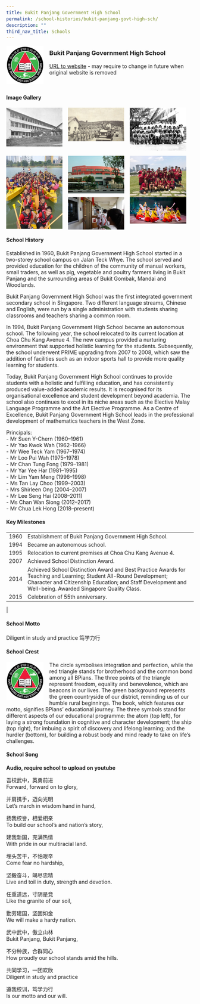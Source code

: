 ```yaml
---
title: Bukit Panjang Government High School
permalink: /school-histories/bukit-panjang-govt-high-sch/
description: ""
third_nav_title: Schools
---
```

<img src="/images/bukitpanjanggovernmenthigh1.jpg" style="width:20%;margin-right:15px;" align = "left">

### **Bukit Panjang Government High School**
[URL to website](http://www.bpghs.moe.edu.sg/) - may require to change in future when original website is removed

<br clear="left">

#### **Image Gallery**

<p><a href="/images/bukitpanjanggovernmenthigh2.jpg">  
<img src="/images/bukitpanjanggovernmenthigh2.jpg" style="width:30%;margin-right:15px;" align = "left">
</a></p>

<p><a href="/images/bukitpanjanggovernmenthigh3.jpg">  
<img src="/images/bukitpanjanggovernmenthigh3.jpg" style="width:30%;margin-right:15px;" align = "left">
</a></p>

<p><a href="/images/bukitpanjanggovernmenthigh4.jpg">  
<img src="/images/bukitpanjanggovernmenthigh4.jpg" style="width:30%;margin-right:15px;" align = "left">
</a></p>

<br clear="left">

<p><a href="/images/bukitpanjanggovernmenthigh5.jpg">  
<img src="/images/bukitpanjanggovernmenthigh5.jpg" style="width:30%;margin-right:15px;" align = "left">
</a></p>

<p><a href="/images/bukitpanjanggovernmenthigh6.jpg">  
<img src="/images/bukitpanjanggovernmenthigh6.jpg" style="width:30%;margin-right:15px;" align = "left">
</a></p>

<p><a href="/images/bukitpanjanggovernmenthigh7.jpg">  
<img src="/images/bukitpanjanggovernmenthigh7.jpg" style="width:30%;margin-right:15px;" align = "left">
</a></p>


<p><a href="/images/bukitpanjanggovernmenthigh8.jpg">  
<img src="/images/bukitpanjanggovernmenthigh8.jpg" style="width:30%;margin-right:15px;" align = "left">
</a></p>

<p><a href="/images/bukitpanjanggovernmenthigh9.jpg">  
<img src="/images/bukitpanjanggovernmenthigh9.jpg" style="width:30%;margin-right:15px;" align = "left">
</a></p>

<br clear="left">

#### **School History**
Established in 1960, Bukit Panjang Government High School started in a two-storey school campus on Jalan Teck Whye. The school served and provided education for the children of the community of manual workers, small traders, as well as pig, vegetable and poultry farmers living in Bukit Panjang and the surrounding areas of Bukit Gombak, Mandai and Woodlands.

Bukit Panjang Government High School was the first integrated government secondary school in Singapore. Two different language streams, Chinese and English, were run by a single administration with students sharing classrooms and teachers sharing a common room.

In 1994, Bukit Panjang Government High School became an autonomous school. The following year, the school relocated to its current location at Choa Chu Kang Avenue 4. The new campus provided a nurturing environment that supported holistic learning for the students. Subsequently, the school underwent PRIME upgrading from 2007 to 2008, which saw the addition of facilities such as an indoor sports hall to provide more quality learning for students.

Today, Bukit Panjang Government High School continues to provide students with a holistic and fulfilling education, and has consistently produced value-added academic results. It is recognised for its organisational excellence and student development beyond academia. The school also continues to excel in its niche areas such as the Elective Malay Language Programme and the Art Elective Programme. As a Centre of Excellence, Bukit Panjang Government High School leads in the professional development of mathematics teachers in the West Zone.

Principals:<br>
\- Mr Suen Y-Chern (1960–1961)<br>
\- Mr Yao Kwok Wah (1962–1966)<br>
\- Mr Wee Teck Yam (1967–1974)<br>
\- Mr Loo Pui Wah (1975–1978)<br>
\- Mr Chan Tung Fong (1979–1981)<br>
\- Mr Yar Yee Har (1981–1995)<br>
\- Mr Lim Yam Meng (1996–1998)<br>
\- Ms Tan Lay Choo (1999–2003)<br>
\- Mrs Shirleen Ong (2004–2007)<br>
\- Mr Lee Seng Hai (2008–2011)<br>
\- Ms Chan Wan Siong (2012–2017)<br>
\- Mr Chua Lek Hong (2018–present)

#### **Key Milestones**

|  |  |
|:---:|---|
| 1960 | Establishment of Bukit Panjang Government High School. |
| 1994 | Became an autonomous school. |
| 1995 | Relocation to current premises at Choa Chu Kang Avenue 4. |
| 2007 | Achieved School Distinction Award. |
| 2014 | Achieved School Distinction Award and Best Practice Awards for Teaching and Learning; Student All-Round Development; Character and Citizenship Education; and Staff Development and Well-being. Awarded Singapore Quality Class. |
| 2015 | Celebration of 55th anniversary. |
|

#### **School Motto**
Diligent in study and practice 笃学力行

#### **School Crest**
<img src="/images/bukitpanjanggovernmenthigh1.jpg" style="width:20%;margin-right:15px;" align = "left">

The circle symbolises integration and perfection, while the red triangle stands for brotherhood and the common bond among all BPians. The three points of the triangle represent freedom, equality and benevolence, which are beacons in our lives. The green background represents the green countryside of our district, reminding us of our humble rural beginnings. The book, which features our motto, signifies BPians’ educational journey. The three symbols stand for different aspects of our educational programme: the atom (top left), for laying a strong foundation in cognitive and character development; the ship (top right), for imbuing a spirit of discovery and lifelong learning; and the hurdler (bottom), for building a robust body and mind ready to take on life’s challenges.

#### **School Song**
**Audio, require school to upload on youtube**

吾校武中，英勇前进<br>
Forward, forward on to glory,

并肩携手，迈向光明<br>
Let’s march in wisdom hand in hand,

扬我校誉，相爱相亲<br>
To build our school’s and nation’s story,

建我新国，充满热情<br>
With pride in our multiracial land.

埋头苦干，不怕艰辛<br>
Come fear no hardship,

坚毅奋斗，竭尽忠精<br>
Live and toil in duty, strength and devotion.

任重道远，寸阴是竞<br>
Like the granite of our soil,

勤劳建国，坚固如金<br>
We will make a hardy nation.

武中武中，傲立山林<br>
Bukit Panjang, Bukit Panjang,

不分种族，合群同心<br>
How proudly our school stands amid the hills.

共同学习，一团欢欣<br>
Diligent in study and practice

遵我校训，笃学力行<br>
Is our motto and our will.
